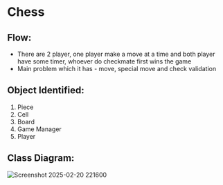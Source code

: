 # Chess

## Flow:
- There are 2 player, one player make a move at a time and both player have some timer, whoever do checkmate first wins the game
- Main problem which it has - move, special move and check validation

## Object Identified:
1. Piece
2. Cell
3. Board
4. Game Manager
5. Player

## Class Diagram:
![Screenshot 2025-02-20 221600](https://github.com/user-attachments/assets/be171556-361a-49a7-9602-c2bd9239ea53)
